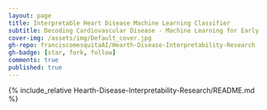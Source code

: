 ```yaml
---
layout: page
title: Interpretable Heart Disease Machine Learning Classifier
subtitle: Decoding Cardiovascular Disease - Machine Learning for Early Detection and Interpretability
cover-img: /assets/img/Default_cover.jpg
gh-repo: franciscomesquitaAI/Hearth-Disease-Interpretability-Research
gh-badge: [star, fork, follow]
comments: true
published: true
---
```


{% include_relative Hearth-Disease-Interpretability-Research/README.md %}
